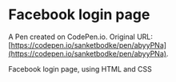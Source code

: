 # Facebook login page

A Pen created on CodePen.io. Original URL: [https://codepen.io/sanketbodke/pen/abyyPNa](https://codepen.io/sanketbodke/pen/abyyPNa).

Facebook login page, using HTML and CSS
